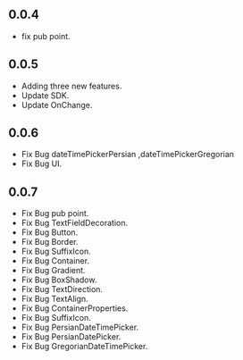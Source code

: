 ## 0.0.4

* fix pub point.

## 0.0.5

* Adding three new features.
* Update SDK.
* Update OnChange.


## 0.0.6

* Fix Bug dateTimePickerPersian ,dateTimePickerGregorian
* Fix Bug UI.


## 0.0.7

* Fix Bug pub point.
* Fix Bug TextFieldDecoration.
* Fix Bug Button.
* Fix Bug Border.
* Fix Bug SuffixIcon.
* Fix Bug Container.
* Fix Bug Gradient.
* Fix Bug BoxShadow.
* Fix Bug TextDirection.
* Fix Bug TextAlign.
* Fix Bug ContainerProperties.
* Fix Bug SuffixIcon.
* Fix Bug PersianDateTimePicker.
* Fix Bug PersianDatePicker.
* Fix Bug GregorianDateTimePicker.

